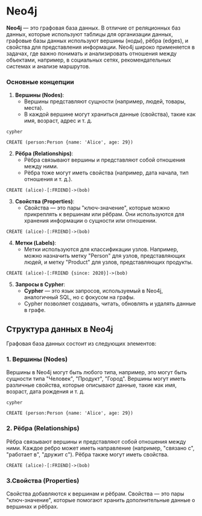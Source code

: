 # Neo4j

**Neo4j** — это графовая база данных. В отличие от реляционных баз данных, которые используют таблицы для организации данных, графовые базы данных используют вершины (ноды), рёбра (edges), и свойства для представления информации. Neo4j широко применяется в задачах, где важно понимать и анализировать отношения между объектами, например, в социальных сетях, рекомендательных системах и анализе маршрутов.

### Основные концепции

1. **Вершины (Nodes)**:
   - Вершины представляют сущности (например, людей, товары, места).
   - В каждой вершине могут храниться данные (свойства), такие как имя, возраст, адрес и т. д.
  
```
cypher

CREATE (person:Person {name: 'Alice', age: 29})
```
   
2. **Рёбра (Relationships)**:
   - Рёбра связывают вершины и представляют собой отношения между ними.
   - Рёбра тоже могут иметь свойства (например, дата начала, тип отношения и т. д.).
  
```
CREATE (alice)-[:FRIEND]->(bob)
```
   
3. **Свойства (Properties)**:
   - Свойства — это пары "ключ-значение", которые можно прикреплять к вершинам или рёбрам. Они используются для хранения информации о сущности или отношении.
  
```
CREATE (alice)-[:FRIEND]->(bob)
```

4. **Метки (Labels)**:
   - Метки используются для классификации узлов. Например, можно назначить метку "Person" для узлов, представляющих людей, и метку "Product" для узлов, представляющих продукты.
  
```
CREATE (alice)-[:FRIEND {since: 2020}]->(bob)
```
   
5. **Запросы в Cypher**:
   - **Cypher** — это язык запросов, используемый в Neo4j, аналогичный SQL, но с фокусом на графы.
   - Cypher позволяет создавать, читать, обновлять и удалять данные в графе.

## Структура данных в Neo4j

Графовая база данных состоит из следующих элементов:

### 1. Вершины (Nodes)
Вершины в Neo4j могут быть любого типа, например, это могут быть сущности типа "Человек", "Продукт", "Город". Вершины могут иметь различные свойства, которые описывают данные, такие как имя, возраст, дата рождения и т. д.

```
cypher

CREATE (person:Person {name: 'Alice', age: 29})
```

### 2. Рёбра (Relationships)
Рёбра связывают вершины и представляют собой отношения между ними. Каждое ребро может иметь направление (например, "связано с", "работает в", "дружит с"). Рёбра также могут иметь свойства.

```
CREATE (alice)-[:FRIEND]->(bob)
```

### 3.Свойства (Properties)
Свойства добавляются к вершинам и рёбрам. Свойства — это пары "ключ-значение", которые помогают хранить дополнительные данные о вершинах и рёбрах.
